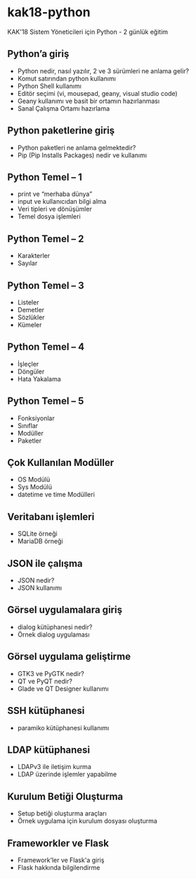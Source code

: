 # kak18-python
KAK'18 Sistem Yöneticileri için Python - 2 günlük eğitim

## Python’a giriş
* Python nedir, nasıl yazılır, 2 ve 3 sürümleri ne anlama gelir?
* Komut satırından python kullanımı
* Python Shell kullanımı
* Editör seçimi (vi, mousepad, geany, visual studio code)
* Geany kullanımı ve basit bir ortamın hazırlanması
* Sanal Çalışma Ortamı hazırlama
## Python paketlerine giriş
* Python paketleri ne anlama gelmektedir?
* Pip (Pip Installs Packages) nedir ve kullanımı
## Python Temel – 1
* print ve “merhaba dünya”
* input ve kullanıcıdan bilgi alma
* Veri tipleri ve dönüşümler 
* Temel dosya işlemleri
## Python Temel – 2
* Karakterler
* Sayılar
## Python Temel – 3
* Listeler
* Demetler
* Sözlükler
* Kümeler
## Python Temel – 4
* İşleçler
* Döngüler
* Hata Yakalama
## Python Temel – 5 
* Fonksiyonlar
* Sınıflar
* Modüller
* Paketler
## Çok Kullanılan Modüller
* OS Modülü
* Sys Modülü
* datetime ve time Modülleri
## Veritabanı işlemleri
* SQLite örneği
* MariaDB örneği
## JSON ile çalışma
* JSON nedir?
* JSON kullanımı
## Görsel uygulamalara giriş
* dialog kütüphanesi nedir?
* Örnek dialog uygulaması
## Görsel uygulama geliştirme
* GTK3 ve PyGTK nedir?
* QT ve PyQT nedir?
* Glade ve QT Designer kullanımı
## SSH kütüphanesi
* paramiko kütüphanesi kullanımı
## LDAP kütüphanesi
* LDAPv3 ile iletişim kurma
* LDAP üzerinde işlemler yapabilme
## Kurulum Betiği Oluşturma
* Setup betiği oluşturma araçları
* Örnek uygulama için kurulum dosyası oluşturma
## Frameworkler ve Flask
* Framework’ler ve Flask'a giriş
* Flask hakkında bilgilendirme
